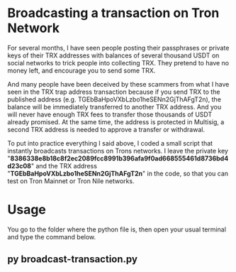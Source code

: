 # Broadcasting a transaction on Tron Network

For several months, I have seen people posting their passphrases or private keys of their TRX addresses with balances of several thousand USDT on social networks to trick people into collecting TRX. They pretend to have no money left, and encourage you to send some TRX.

And many people have been deceived by these scammers from what I have seen in the TRX trap address transaction because if you send TRX to the published address (e.g. TGEbBaHpoVXbLzbo1heSENn2GjThAFgT2n), the balance will be immediately transferred to another TRX address. And you will never have enough TRX fees to transfer those thousands of USDT already promised. At the same time, the address is protected in Multisig, a second TRX address is needed to approve a transfer or withdrawal.

To put into practice everything I said above, I coded a small script that instantly broadcasts transactions on Trons networks. 
I leave the private key "**8386338e8b18c8f2ec2089fcc8991b396afa9f0ad668555461d8736bd4d23c08**" and the TRX address "**TGEbBaHpoVXbLzbo1heSENn2GjThAFgT2n**" in the code, so that you can test on Tron Mainnet or Tron Nile networks.

# Usage

You go to the folder where the python file is, then open your usual terminal and type the command below.

## py broadcast-transaction.py
